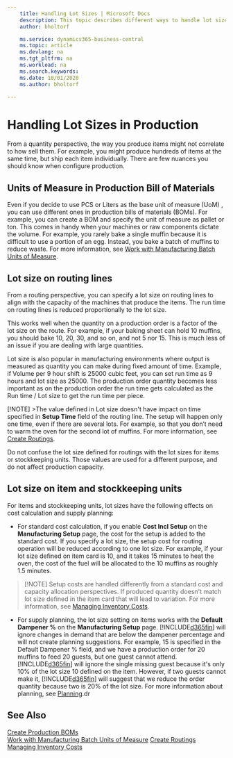```yaml
---
    title: Handling Lot Sizes | Microsoft Docs
    description: This topic describes different ways to handle lot sizes. 
    author: bholtorf

    ms.service: dynamics365-business-central
    ms.topic: article
    ms.devlang: na
    ms.tgt_pltfrm: na
    ms.workload: na
    ms.search.keywords:
    ms.date: 10/01/2020
    ms.author: bholtorf

---
```


# Handling Lot Sizes in Production
From a quantity perspective, the way you produce items might not correlate to how sell them. For example, you might produce hundreds of items at the same time, but ship each item individually. There are few nuances you should know when configure production.

## Units of Measure in Production Bill of Materials
Even if you decide to use PCS or Liters as the base unit of measure (UoM) <!--is this on the item?-->, you can use different ones in production bills of materials (BOMs). For example, you can create a BOM and specify the unit of measure as pallet or ton. This comes in handy when your machines or raw components dictate the volume. For example, you rarely bake a single muffin because it is difficult to use a portion of an egg. Instead, you bake a batch of muffins to reduce waste. For more information, see [Work with Manufacturing Batch Units of Measure](production-how-to-use-the-manufacturing-batch-unit-of-measure.md).

## Lot size on routing lines
From a routing perspective, you can specify a lot size on routing lines to align with the capacity of the machines that produce the items. The run time on routing lines is reduced proportionally to the lot size. 

This works well when the quantity on a production order is a factor of the lot size on the route. For example, if your baking sheet can hold 10 muffins, you should bake 10, 20, 30, and so on, and not 5 nor 15.  This is much less of an issue if you are dealing with large quantities.

Lot size is also popular in manufacturing environments where output is measured as quantity you can make during fixed amount of time. Example, if Volume per 9 hour shift is 25000 cubic feet, you can set run time as 9 hours and lot size as 25000.
The production order quantity becomes less important as on the production order the run time gets calculated as the Run time / Lot size to get the run time per piece.
 
>
[!NOTE] >The value defined in Lot size doesn't have impact on time specified in **Setup Time** field of the routing line. The setup will happen only one time, even if there are several lots. For example, so that you don’t need to warm the oven for the second lot of muffins. For more information, see [Create Routings](production-how-to-create-routings.md).

Do not confuse the lot size defined for routings with the lot sizes for items or stockkeeping units. Those values are used for a different purpose, and do not affect production capacity. 

## Lot size on item and stockkeeping units
For items and stockkeeping units, lot sizes have the following effects on cost calculation and supply planning:

* For standard cost calculation, if you enable **Cost Incl Setup** on the **Manufacturing Setup** page, the cost for the setup is added to the standard cost. If you specify a lot size, the setup cost for routing operation will be reduced according to one lot size. For example, if your lot size defined on item card is 10, and it takes 15 minutes to heat the oven, the cost of the fuel will be allocated to the 10 muffins as roughly 1.5 minutes. 

> [!NOTE] Setup costs are handled differently from a standard cost and capacity allocation perspectives. If produced quantity doesn't match lot size defined in the item card that will lead to variation. For more information, see [Managing Inventory Costs](finance-manage-inventory-costs.md). <!--not sure that I got this part right seems to repeat the first example.-->

* For supply planning, the lot size setting on items works with the **Default Dampener %** on the **Manufacturing Setup** page. [!INCLUDE[d365fin](includes/d365fin_md.md)] will ignore changes in demand that are below the dampener percentage and will not create planning suggestions. For example, 15 is specified in the Default Dampener % field, and we have a production order for 20 muffins to feed 20 guests, but one guest cannot attend. [!INCLUDE[d365fin](includes/d365fin_md.md)] will ignore the single missing guest because it's only 10% of the lot size 10 defined on the item. However, if two guests cannot make it, [!INCLUDE[d365fin](includes/d365fin_md.md)] will suggest that we reduce the order quantity because two is 20% of the lot size. For more information about planning, see [Planning](production-planning.md).dr

## See Also
[Create Production BOMs](production-how-to-create-production-boms.md)  
[Work with Manufacturing Batch Units of Measure](production-how-to-use-the-manufacturing-batch-unit-of-measure.md)
[Create Routings](production-how-to-create-routings.md)  
[Managing Inventory Costs](finance-manage-inventory-costs.md)
